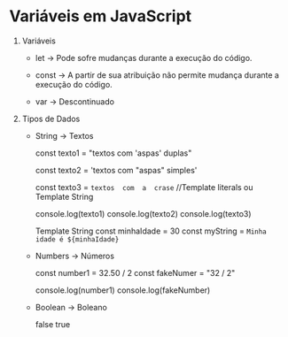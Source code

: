 # Variáveis em JavaScript

1. Variáveis

    - let -> Pode sofre mudanças durante a execução do código.

    - const -> A partir de sua atribuição não permite mudança durante a execução do código. 

    - var -> Descontinuado

2. Tipos de Dados

    - String -> Textos

        const texto1 = "textos com 'aspas' duplas"

        const texto2 = 'textos com "aspas" simples'

        const texto3 = `textos 
        com 
        a 
        crase` //Template literals ou Template String

        console.log(texto1)
        console.log(texto2)
        console.log(texto3)

        Template String
        const minhaIdade = 30
        const myString = `Minha idade é ${minhaIdade}`

    - Numbers -> Números

        const number1 = 32.50 / 2
        const fakeNumer = "32 / 2"

        console.log(number1)
        console.log(fakeNumber)

    - Boolean -> Boleano

        false
        true